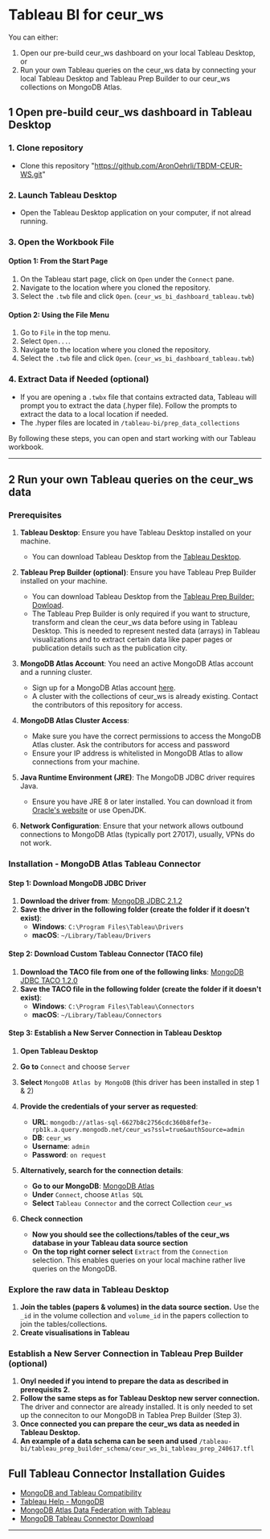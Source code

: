 # Tableau BI for ceur_ws
You can either: 
1. Open our pre-build ceur_ws dashboard on your local Tableau Desktop, or
2. Run your own Tableau queries on the ceur_ws data by connecting your local Tableau Desktop and Tableau Prep Builder to our ceur_ws collections on MongoDB Atlas.

## 1 Open pre-build ceur_ws dashboard in Tableau Desktop

### 1. Clone repository 
- Clone this repository "https://github.com/AronOehrli/TBDM-CEUR-WS.git"

### 2. Launch Tableau Desktop
- Open the Tableau Desktop application on your computer, if not alread running.

### 3. Open the Workbook File

#### Option 1: From the Start Page
1. On the Tableau start page, click on `Open` under the `Connect` pane.
2. Navigate to the location where you cloned the repository.
3. Select the `.twb` file and click `Open`. (`ceur_ws_bi_dashboard_tableau.twb`)

#### Option 2: Using the File Menu
1. Go to `File` in the top menu.
2. Select `Open...`.
3. Navigate to the location where you cloned the repository.
4. Select the `.twb` file and click `Open`. (`ceur_ws_bi_dashboard_tableau.twb`)

### 4. Extract Data if Needed (optional)
- If you are opening a `.twbx` file that contains extracted data, Tableau will prompt you to extract the data (.hyper file). Follow the prompts to extract the data to a local location if needed.
- The .hyper files are located in `/tableau-bi/prep_data_collections`

By following these steps, you can open and start working with our Tableau workbook.

---

## 2 Run your own Tableau queries on the ceur_ws data

### Prerequisites
1. **Tableau Desktop**: Ensure you have Tableau Desktop installed on your machine.
   - You can download Tableau Desktop from the [Tableau Desktop](https://www.tableau.com/products/desktop).

2. **Tableau Prep Builder (optional)**: Ensure you have Tableau Prep Builder installed on your machine.
   - You can download Tableau Desktop from the [Tableau Prep Builder: Dowload](https://www.tableau.com/products/prep/download).
   - The Tableau Prep Builder is only required if you want to structure, transform and clean the ceur_ws data before using in Tableau Desktop. This is needed to represent nested data (arrays) in Tableau visualizations and to extract certain data like paper pages or publication details such as the publication city.
   
2. **MongoDB Atlas Account**: You need an active MongoDB Atlas account and a running cluster.
   - Sign up for a MongoDB Atlas account [here](https://www.mongodb.com/cloud/atlas).
   - A cluster with the collections of ceur_ws is already existing. Contact the contributors of this repository for access.

3. **MongoDB Atlas Cluster Access**:
   - Make sure you have the correct permissions to access the MongoDB Atlas cluster. Ask the contributors for access and password
   - Ensure your IP address is whitelisted in MongoDB Atlas to allow connections from your machine.

4. **Java Runtime Environment (JRE)**: The MongoDB JDBC driver requires Java.
   - Ensure you have JRE 8 or later installed. You can download it from [Oracle's website](https://www.oracle.com/java/technologies/javase-downloads.html) or use OpenJDK.

5. **Network Configuration**: Ensure that your network allows outbound connections to MongoDB Atlas (typically port 27017), usually, VPNs do not work.


### Installation - MongoDB Atlas Tableau Connector

#### Step 1: Download MongoDB JDBC Driver
1. **Download the driver from**: [MongoDB JDBC 2.1.2](https://repo1.maven.org/maven2/org/mongodb/mongodb-jdbc/2.1.2/)
2. **Save the driver in the following folder (create the folder if it doesn't exist)**:
   - **Windows**: `C:\Program Files\Tableau\Drivers`
   - **macOS**: `~/Library/Tableau/Drivers`

#### Step 2: Download Custom Tableau Connector (TACO file)
1. **Download the TACO file from one of the following links**: [MongoDB JDBC TACO 1.2.0](https://translators-connectors-releases.s3.amazonaws.com/mongo-tableau-connector/mongodb-jdbc-1.2.0.taco)
2. **Save the TACO file in the following folder (create the folder if it doesn't exist)**:
   - **Windows**: `C:\Program Files\Tableau\Connectors`
   - **macOS**: `~/Library/Tableau/Connectors`

#### Step 3: Establish a New Server Connection in Tableau Desktop
1. **Open Tableau Desktop**
2. **Go to** `Connect` and choose `Server`
3. **Select** `MongoDB Atlas by MongoDB` (this driver has been installed in step 1 & 2)
4. **Provide the credentials of your server as requested**:
   - **URL**: `mongodb://atlas-sql-6627b8c2756cdc360b8fef3e-rpb1k.a.query.mongodb.net/ceur_ws?ssl=true&authSource=admin`
   - **DB**: `ceur_ws`
   - **Username**: `admin`
   - **Password**: `on request`

5. **Alternatively, search for the connection details**:
   - **Go to our MongoDB**: [MongoDB Atlas](https://cloud.mongodb.com/v2/6627b85d3306e4391ba7a287#/overview)
   - **Under** `Connect`, choose `Atlas SQL`
   - **Select** `Tableau Connector` and the correct Collection `ceur_ws`

6. **Check connection**
   - **Now you should see the collections/tables of the ceur_ws database in your Tableau data source section** 
   - **On the top right corner select** `Extract` from the `Connection` selection. This enables queries on your local machine rather live queries on the MongoDB.

### Explore the raw data in Tableau Desktop
1. **Join the tables (papers & volumes) in the data source section.** Use the `_id` in the volume collection and `volume_id` in the papers collection to join the tables/collections.
2. **Create visualisations in Tableau**

### Establish a New Server Connection in Tableau Prep Builder (optional)
1. **Onyl needed if you intend to prepare the data as described in prerequisits 2.**
2. **Follow the same steps as for Tableau Desktop new server connection.** The driver and connector are already installed. It is only needed to set up the conneciton to our MongoDB in Tablea Prep Builder (Step 3).
3. **Once connected you can prepare the ceur_ws data as needed in Tableau Desktop.**
4. **An example of a data schema can be seen and used** `/tableau-bi/tableau_prep_builder_schema/ceur_ws_bi_tableau_prep_240617.tfl`


## Full Tableau Connector Installation Guides
- [MongoDB and Tableau Compatibility](https://www.mongodb.com/resources/products/compatibilities/mongodb-tableau?jmp=tbl)
- [Tableau Help - MongoDB](https://help.tableau.com/current/pro/desktop/en-us/examples_mongodb.htm)
- [MongoDB Atlas Data Federation with Tableau](https://www.mongodb.com/docs/atlas/data-federation/query/sql/tableau/connect/)
- [MongoDB Tableau Connector Download](https://www.mongodb.com/try/download/tableau-connector)

---